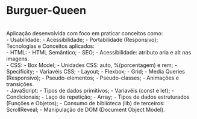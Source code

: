 <h1>Burguer-Queen</h1>
<br>
Aplicação desenvolvida com foco em praticar conceitos como: 
<br>
- Usabilidade;
- Acessibilidade;
- Portabilidade (Responsivo);
<br>
Tecnologias e Conceitos aplicados:
<br>
- HTML:
- HTML Semântico;
- SEO;
- Acessibilidade: atributo aria e alt nas imagens.
<br>
- CSS: 
- Box Model;
- Unidades CSS: auto, %(porcentagem) e rem;
- Specificity;
- Variavéis CSS;
- Layout;
- Flexbox;
- Grid;
- Media Queries (Responsivo);
- Pseudo-elementos;
- Pseudo-classes;
- Animações e transições.
<br>
- JavaScript:
- Tipos de dados primitivos;
- Variavéis (const e let);
- Condicionais;
- Laço de repetição;
- Array;
- Tipos de dados estruturados (Funções e Objetos);
- Consumo de biblioteca (lib) de terceiros: ScrollReveal;
- Manipulação de DOM (Document Object Model).
